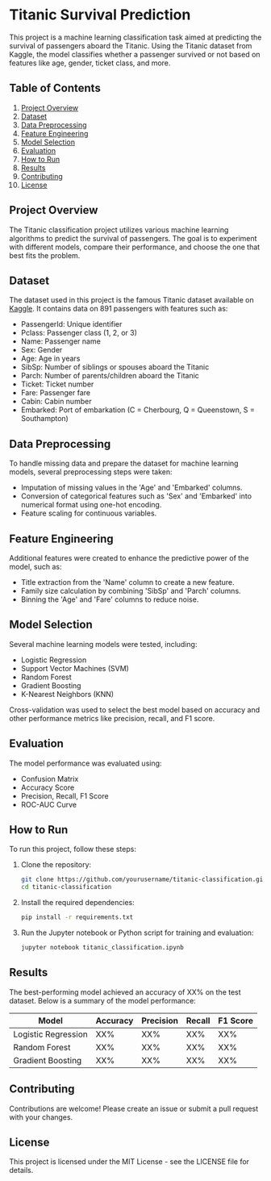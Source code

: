 # Titanic Survival Prediction

This project is a machine learning classification task aimed at predicting the survival of passengers aboard the Titanic. Using the Titanic dataset from Kaggle, the model classifies whether a passenger survived or not based on features like age, gender, ticket class, and more.

## Table of Contents

1. [Project Overview](#project-overview)
2. [Dataset](#dataset)
3. [Data Preprocessing](#data-preprocessing)
4. [Feature Engineering](#feature-engineering)
5. [Model Selection](#model-selection)
6. [Evaluation](#evaluation)
7. [How to Run](#how-to-run)
8. [Results](#results)
9. [Contributing](#contributing)
10. [License](#license)

## Project Overview

The Titanic classification project utilizes various machine learning algorithms to predict the survival of passengers. The goal is to experiment with different models, compare their performance, and choose the one that best fits the problem.

## Dataset

The dataset used in this project is the famous Titanic dataset available on [Kaggle](https://www.kaggle.com/c/titanic/data). It contains data on 891 passengers with features such as:

- PassengerId: Unique identifier
- Pclass: Passenger class (1, 2, or 3)
- Name: Passenger name
- Sex: Gender
- Age: Age in years
- SibSp: Number of siblings or spouses aboard the Titanic
- Parch: Number of parents/children aboard the Titanic
- Ticket: Ticket number
- Fare: Passenger fare
- Cabin: Cabin number
- Embarked: Port of embarkation (C = Cherbourg, Q = Queenstown, S = Southampton)
  
## Data Preprocessing

To handle missing data and prepare the dataset for machine learning models, several preprocessing steps were taken:

- Imputation of missing values in the 'Age' and 'Embarked' columns.
- Conversion of categorical features such as 'Sex' and 'Embarked' into numerical format using one-hot encoding.
- Feature scaling for continuous variables.

## Feature Engineering

Additional features were created to enhance the predictive power of the model, such as:

- Title extraction from the 'Name' column to create a new feature.
- Family size calculation by combining 'SibSp' and 'Parch' columns.
- Binning the 'Age' and 'Fare' columns to reduce noise.

## Model Selection

Several machine learning models were tested, including:

- Logistic Regression
- Support Vector Machines (SVM)
- Random Forest
- Gradient Boosting
- K-Nearest Neighbors (KNN)
  
Cross-validation was used to select the best model based on accuracy and other performance metrics like precision, recall, and F1 score.

## Evaluation

The model performance was evaluated using:

- Confusion Matrix
- Accuracy Score
- Precision, Recall, F1 Score
- ROC-AUC Curve

## How to Run

To run this project, follow these steps:

1. Clone the repository:

    ```bash
    git clone https://github.com/yourusername/titanic-classification.git
    cd titanic-classification
    ```

2. Install the required dependencies:

    ```bash
    pip install -r requirements.txt
    ```

3. Run the Jupyter notebook or Python script for training and evaluation:

    ```bash
    jupyter notebook titanic_classification.ipynb
    ```

## Results

The best-performing model achieved an accuracy of XX% on the test dataset. Below is a summary of the model performance:

| Model                | Accuracy | Precision | Recall | F1 Score |
|----------------------|----------|-----------|--------|----------|
| Logistic Regression   | XX%      | XX%       | XX%    | XX%      |
| Random Forest         | XX%      | XX%       | XX%    | XX%      |
| Gradient Boosting     | XX%      | XX%       | XX%    | XX%      |

## Contributing

Contributions are welcome! Please create an issue or submit a pull request with your changes.

## License

This project is licensed under the MIT License - see the LICENSE file for details.

